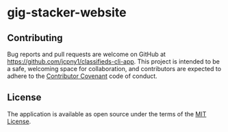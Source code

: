 # gig-stacker-website

  ## Contributing

  Bug reports and pull requests are welcome on GitHub at https://github.com/jcpny1/classifieds-cli-app. This project is intended to be a safe, welcoming space for collaboration, and contributors are expected to adhere to the [Contributor Covenant](http://contributor-covenant.org) code of conduct.

  ## License

  The application is available as open source under the terms of the [MIT License](http://opensource.org/licenses/MIT).
